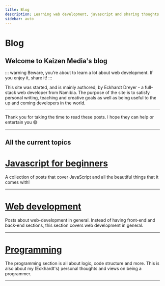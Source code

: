 ```yaml
---
title: Blog
description: Learning web development, javascript and sharing thoughts on programming in general
sidebar: auto
---
```


# Blog

## Welcome to Kaizen Media's blog

::: warning
Beware, you're about to learn a lot about web development. If you enjoy it, share it!
:::

This site was started, and is mainly authored, by Eckhardt Dreyer - a full-stack web developer from Namibia. The purpose of the site is to satisfy personal writing, teaching and creative goals as well as being useful to the up and coming developers in the world.
___

Thank you for taking the time to read these posts. I hope they can help or entertain you :smile:

___
## All the current topics
# [Javascript for beginners](/jfb/)
A collection of posts that cover JavaScript and all the beautiful things that it comes with!
___

# [Web development](/webdev/)
Posts about web-development in general. Instead of having front-end and back-end sections, this section covers web development in general.
___

# [Programming](/programming/)
The programming section is all about logic, code structure and more. This is also about my (Eckhardt's) personal thoughts and views on being a programmer.
___
